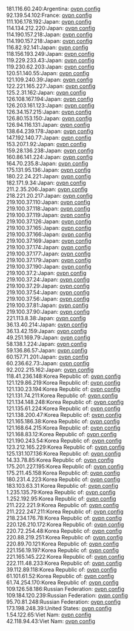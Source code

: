 181.116.60.240:Argentina: [ovpn config](vpn/181_116_60_240.ovpn)  
92.139.54.102:France: [ovpn config](vpn/92_139_54_102.ovpn)  
111.106.178.192:Japan: [ovpn config](vpn/111_106_178_192.ovpn)  
114.134.212.220:Japan: [ovpn config](vpn/114_134_212_220.ovpn)  
114.190.157.218:Japan: [ovpn config](vpn/114_190_157_218.ovpn)  
114.190.157.218:Japan: [ovpn config](vpn/114_190_157_218.ovpn)  
116.82.92.141:Japan: [ovpn config](vpn/116_82_92_141.ovpn)  
118.156.193.249:Japan: [ovpn config](vpn/118_156_193_249.ovpn)  
119.229.233.43:Japan: [ovpn config](vpn/119_229_233_43.ovpn)  
119.230.62.203:Japan: [ovpn config](vpn/119_230_62_203.ovpn)  
120.51.140.55:Japan: [ovpn config](vpn/120_51_140_55.ovpn)  
121.109.240.39:Japan: [ovpn config](vpn/121_109_240_39.ovpn)  
122.221.165.227:Japan: [ovpn config](vpn/122_221_165_227.ovpn)  
125.2.31.162:Japan: [ovpn config](vpn/125_2_31_162.ovpn)  
126.108.167.194:Japan: [ovpn config](vpn/126_108_167_194.ovpn)  
126.203.161.123:Japan: [ovpn config](vpn/126_203_161_123.ovpn)  
126.34.157.215:Japan: [ovpn config](vpn/126_34_157_215.ovpn)  
126.80.153.150:Japan: [ovpn config](vpn/126_80_153_150.ovpn)  
126.94.116.131:Japan: [ovpn config](vpn/126_94_116_131.ovpn)  
138.64.239.178:Japan: [ovpn config](vpn/138_64_239_178.ovpn)  
147.192.140.77:Japan: [ovpn config](vpn/147_192_140_77.ovpn)  
153.207.1.92:Japan: [ovpn config](vpn/153_207_1_92.ovpn)  
159.28.136.238:Japan: [ovpn config](vpn/159_28_136_238.ovpn)  
160.86.141.224:Japan: [ovpn config](vpn/160_86_141_224.ovpn)  
164.70.235.8:Japan: [ovpn config](vpn/164_70_235_8.ovpn)  
175.131.95.136:Japan: [ovpn config](vpn/175_131_95_136.ovpn)  
180.22.24.221:Japan: [ovpn config](vpn/180_22_24_221.ovpn)  
182.171.9.34:Japan: [ovpn config](vpn/182_171_9_34.ovpn)  
211.2.35.206:Japan: [ovpn config](vpn/211_2_35_206.ovpn)  
218.221.20.217:Japan: [ovpn config](vpn/218_221_20_217.ovpn)  
219.100.37.110:Japan: [ovpn config](vpn/219_100_37_110.ovpn)  
219.100.37.118:Japan: [ovpn config](vpn/219_100_37_118.ovpn)  
219.100.37.119:Japan: [ovpn config](vpn/219_100_37_119.ovpn)  
219.100.37.126:Japan: [ovpn config](vpn/219_100_37_126.ovpn)  
219.100.37.165:Japan: [ovpn config](vpn/219_100_37_165.ovpn)  
219.100.37.166:Japan: [ovpn config](vpn/219_100_37_166.ovpn)  
219.100.37.169:Japan: [ovpn config](vpn/219_100_37_169.ovpn)  
219.100.37.174:Japan: [ovpn config](vpn/219_100_37_174.ovpn)  
219.100.37.177:Japan: [ovpn config](vpn/219_100_37_177.ovpn)  
219.100.37.179:Japan: [ovpn config](vpn/219_100_37_179.ovpn)  
219.100.37.190:Japan: [ovpn config](vpn/219_100_37_190.ovpn)  
219.100.37.2:Japan: [ovpn config](vpn/219_100_37_2.ovpn)  
219.100.37.24:Japan: [ovpn config](vpn/219_100_37_24.ovpn)  
219.100.37.29:Japan: [ovpn config](vpn/219_100_37_29.ovpn)  
219.100.37.54:Japan: [ovpn config](vpn/219_100_37_54.ovpn)  
219.100.37.56:Japan: [ovpn config](vpn/219_100_37_56.ovpn)  
219.100.37.81:Japan: [ovpn config](vpn/219_100_37_81.ovpn)  
219.100.37.90:Japan: [ovpn config](vpn/219_100_37_90.ovpn)  
221.113.8.38:Japan: [ovpn config](vpn/221_113_8_38.ovpn)  
36.13.40.214:Japan: [ovpn config](vpn/36_13_40_214.ovpn)  
36.13.42.159:Japan: [ovpn config](vpn/36_13_42_159.ovpn)  
49.251.169.79:Japan: [ovpn config](vpn/49_251_169_79.ovpn)  
58.138.1.224:Japan: [ovpn config](vpn/58_138_1_224.ovpn)  
59.136.86.57:Japan: [ovpn config](vpn/59_136_86_57.ovpn)  
60.157.71.201:Japan: [ovpn config](vpn/60_157_71_201.ovpn)  
60.236.62.73:Japan: [ovpn config](vpn/60_236_62_73.ovpn)  
92.202.215.162:Japan: [ovpn config](vpn/92_202_215_162.ovpn)  
118.41.236.148:Korea Republic of: [ovpn config](vpn/118_41_236_148.ovpn)  
121.129.86.219:Korea Republic of: [ovpn config](vpn/121_129_86_219.ovpn)  
121.130.23.194:Korea Republic of: [ovpn config](vpn/121_130_23_194.ovpn)  
121.131.74.211:Korea Republic of: [ovpn config](vpn/121_131_74_211.ovpn)  
121.134.148.248:Korea Republic of: [ovpn config](vpn/121_134_148_248.ovpn)  
121.135.61.224:Korea Republic of: [ovpn config](vpn/121_135_61_224.ovpn)  
121.138.200.47:Korea Republic of: [ovpn config](vpn/121_138_200_47.ovpn)  
121.165.186.38:Korea Republic of: [ovpn config](vpn/121_165_186_38.ovpn)  
121.168.64.215:Korea Republic of: [ovpn config](vpn/121_168_64_215.ovpn)  
121.168.83.12:Korea Republic of: [ovpn config](vpn/121_168_83_12.ovpn)  
121.190.243.54:Korea Republic of: [ovpn config](vpn/121_190_243_54.ovpn)  
123.212.165.229:Korea Republic of: [ovpn config](vpn/123_212_165_229.ovpn)  
125.131.107.136:Korea Republic of: [ovpn config](vpn/125_131_107_136.ovpn)  
14.33.78.85:Korea Republic of: [ovpn config](vpn/14_33_78_85.ovpn)  
175.201.227.195:Korea Republic of: [ovpn config](vpn/175_201_227_195.ovpn)  
175.211.45.158:Korea Republic of: [ovpn config](vpn/175_211_45_158.ovpn)  
180.231.4.223:Korea Republic of: [ovpn config](vpn/180_231_4_223.ovpn)  
183.103.63.31:Korea Republic of: [ovpn config](vpn/183_103_63_31.ovpn)  
1.235.135.79:Korea Republic of: [ovpn config](vpn/1_235_135_79.ovpn)  
1.252.192.95:Korea Republic of: [ovpn config](vpn/1_252_192_95.ovpn)  
211.222.221.9:Korea Republic of: [ovpn config](vpn/211_222_221_9.ovpn)  
211.222.247.211:Korea Republic of: [ovpn config](vpn/211_222_247_211.ovpn)  
218.234.176.78:Korea Republic of: [ovpn config](vpn/218_234_176_78.ovpn)  
220.126.210.172:Korea Republic of: [ovpn config](vpn/220_126_210_172.ovpn)  
220.72.254.48:Korea Republic of: [ovpn config](vpn/220_72_254_48.ovpn)  
220.88.219.251:Korea Republic of: [ovpn config](vpn/220_88_219_251.ovpn)  
220.89.70.121:Korea Republic of: [ovpn config](vpn/220_89_70_121.ovpn)  
221.156.19.197:Korea Republic of: [ovpn config](vpn/221_156_19_197.ovpn)  
221.165.145.222:Korea Republic of: [ovpn config](vpn/221_165_145_222.ovpn)  
222.111.48.233:Korea Republic of: [ovpn config](vpn/222_111_48_233.ovpn)  
39.112.89.118:Korea Republic of: [ovpn config](vpn/39_112_89_118.ovpn)  
61.101.61.52:Korea Republic of: [ovpn config](vpn/61_101_61_52.ovpn)  
61.74.254.170:Korea Republic of: [ovpn config](vpn/61_74_254_170.ovpn)  
109.126.58.186:Russian Federation: [ovpn config](vpn/109_126_58_186.ovpn)  
109.184.120.239:Russian Federation: [ovpn config](vpn/109_184_120_239.ovpn)  
95.70.81.248:Russian Federation: [ovpn config](vpn/95_70_81_248.ovpn)  
173.198.248.39:United States: [ovpn config](vpn/173_198_248_39.ovpn)  
1.54.122.65:Viet Nam: [ovpn config](vpn/1_54_122_65.ovpn)  
42.118.94.43:Viet Nam: [ovpn config](vpn/42_118_94_43.ovpn)  
